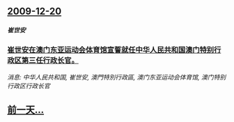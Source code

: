## [2009-12-20](/news/2009/12/20/index.md)

##### 崔世安
### [崔世安在澳门东亚运动会体育馆宣誓就任中华人民共和国澳门特别行政区第三任行政长官。](/news/2009/12/20/崔世安在澳门东亚运动会体育馆宣誓就任中华人民共和国澳门特别行政区第三任行政长官.md)
_消息: 中华人民共和国, 崔世安, 澳門特別行政區, 澳门东亚运动会体育馆, 澳门特别行政区行政长官_

## [前一天...](/news/2009/12/19/index.md)

